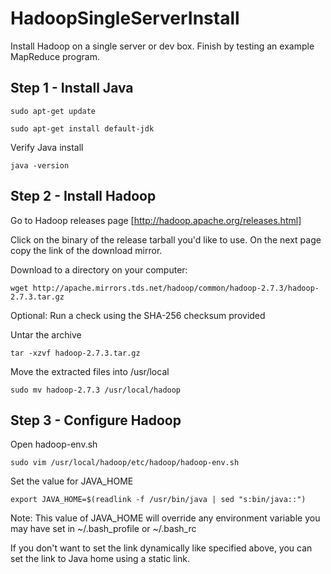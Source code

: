 # HadoopSingleServerInstall

Install Hadoop on a single server or dev box. Finish by testing an example MapReduce program.

## Step 1 - Install Java

```
sudo apt-get update
```

```
sudo apt-get install default-jdk
```

Verify Java install

```
java -version
```

## Step 2 - Install Hadoop

Go to Hadoop releases page
[http://hadoop.apache.org/releases.html]

Click on the binary of the release tarball you'd like to use. On the next page copy the link of the download mirror.

Download to a directory on your computer:
```
wget http://apache.mirrors.tds.net/hadoop/common/hadoop-2.7.3/hadoop-2.7.3.tar.gz
```

Optional: Run a check using the SHA-256 checksum provided

Untar the archive
```
tar -xzvf hadoop-2.7.3.tar.gz
```

Move the extracted files into /usr/local
```
sudo mv hadoop-2.7.3 /usr/local/hadoop
```
## Step 3 - Configure Hadoop
Open hadoop-env.sh

```
sudo vim /usr/local/hadoop/etc/hadoop/hadoop-env.sh
```

Set the value for JAVA_HOME
```
export JAVA_HOME=$(readlink -f /usr/bin/java | sed "s:bin/java::")
```

Note: This value of JAVA_HOME will override any environment variable you may have set in ~/.bash_profile or ~/.bash_rc

If you don't want to set the link dynamically like specified above, you can set the link to Java home using a static link.




```
